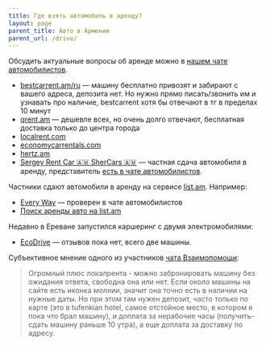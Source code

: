 ```yaml
---
title: Где взять автомобиль в аренду?
layout: page
parent_title: Авто в Армении
parent_url: /drive/
---
```


Обсудить актуальные вопросы об аренде можно в [нашем чате автомобилистов](https://t.me/am_autoclub).

- [bestcarrent.am/ru](https://bestcarrent.am/ru) — машину бесплатно привозят и забирают с вашего адреса, депозита нет. Но нужно прямо писать/звонить им и узнавать про наличие, bestcarrent хотя бы отвечают в тг в пределах 10 минут
- [qrent.am](https://qrent.am) — дешевле всех, но очень долго отвечают, бесплатная доставка только до центра города
- [localrent.com](https://localrent.com)
- [economycarrentals.com](https://www.economycarrentals.com)
- [hertz.am](https://hertz.am/)
- [Sergey Rent Car 🇦🇲 SherCars 🇦🇲](https://t.me/rentcararmenia) — частная сдача автомобиля в аренду, представитель [есть в чате автомобилистов](https://t.me/am_autoclub/27261).

Частники сдают автомобили в аренду на сервисе [list.am](https://www.list.am/). Например:

- [Every Way](https://www.list.am/user/1361630) — проверен в чате автомобилистов
- [Поиск аренды авто на list.am](https://www.list.am/category/111?sid=1160)

Недавно в Ереване запустился каршеринг с двумя электромобилями:

- [EcoDrive](https://ecodrive.am) — отзывов пока нет, всего две машины.

[//]: # (- [Аренда авто в Ереван]&#40;https://t.me/rent_a_car_Yerevan&#41; &#40;временно не работает&#41;)


Субъективное мнение одного из участников [чата Взаимопомощи](https://t.me/+szFNNJqf1J42Zjhi):

> Огромный плюс локалрента - можно забронировать машину без ожидания ответа, свободна она или нет. Если около машины на сайте
> есть иконка молнии, значит она точно есть в наличии на нужные даты. Но при этом там нужен депозит, часто только по карте
> (это в tufenkian hotel, самое отстойное место, в котором я пока что брал машину), и доплата за нерабочие часы
> (получить-сдать машину раньше 10 утра), а еще доплата за доставку по адресу.

